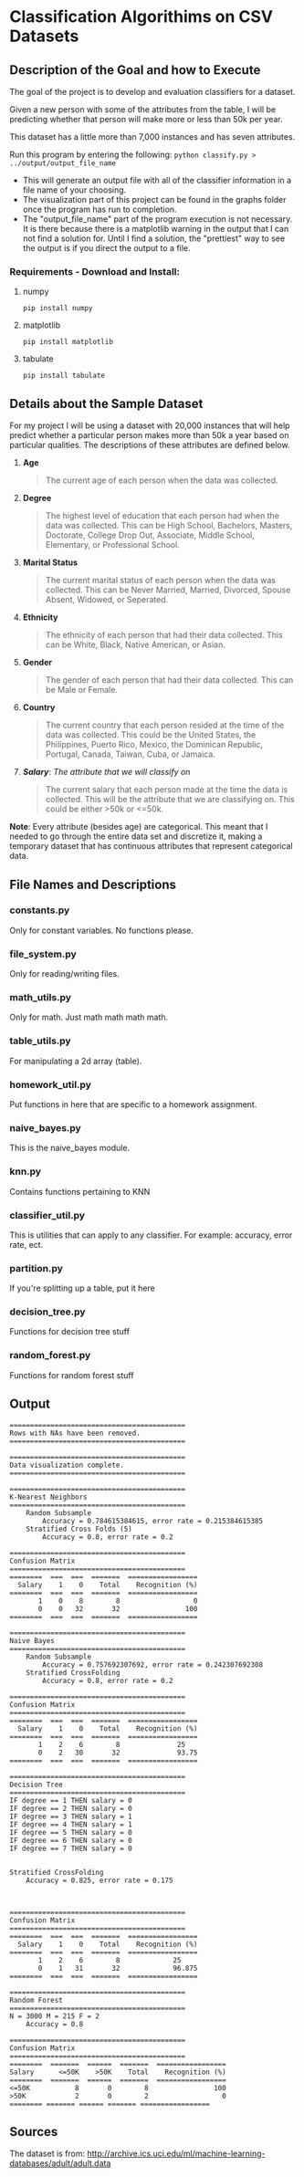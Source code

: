 # Classification Algorithims on CSV Datasets

## Description of the Goal and how to Execute
The goal of the project is to develop and evaluation classifiers for a dataset.

Given a new person with some of the attributes from the table, I will be
predicting whether that person will make more or less than 50k per year.

This dataset has a little more than 7,000 instances and has seven attributes.

Run this program by entering the following: `python classify.py > ../output/output_file_name`
  - This will generate an output file with all of the classifier information in a file name
    of your choosing.
  - The visualization part of this project can be found in the graphs folder once the
    program has run to completion.
  - The "output_file_name" part of the program execution is not necessary.  It is there
    because there is a matplotlib warning in the output that I can not find a solution
    for.  Until I find a solution, the "prettiest" way to see the output is if you
    direct the output to a file.

### Requirements - Download and Install:
1. numpy  
    ```
    pip install numpy
    ```
2. matplotlib
    ```
    pip install matplotlib
    ```
3. tabulate  
    ```
    pip install tabulate
    ```

## Details about the Sample Dataset
For my project I will be using a dataset with 20,000 instances that will help predict whether a particular person makes more than 50k a year based on particular qualities. The descriptions of these attributes are defined below.

1. **Age**   
    > The current age of each person when the data was collected.   

2. **Degree**   
    > The highest level of education that each person had when the data was collected. This can be High School, Bachelors, Masters, Doctorate, College Drop Out, Associate, Middle School, Elementary, or Professional School.  

3. **Marital Status**   
    > The current marital status of each person when the data was collected.  This can be Never Married, Married, Divorced, Spouse Absent, Widowed, or Seperated.

4. **Ethnicity**  
    > The ethnicity of each person that had their data collected. This can be White, Black, Native American, or Asian.

5. **Gender**  
    > The gender of each person that had their data collected. This can be Male or Female.

6. **Country**  
    > The current country that each person resided at the time of the data was collected. This could be the United States, the Philippines, Puerto Rico, Mexico, the Dominican Republic, Portugal, Canada, Taiwan, Cuba, or Jamaica.

7. ***Salary***: *The attribute that we will classify on*
    > The current salary that each person made at the time the data is collected.  This will be the attribute that we are classifying on. This could be either >50k or <=50k.

**Note**: Every attribute (besides age) are categorical.  This meant that I needed to go through the entire data set and discretize it, making a temporary dataset that has continuous attributes that represent categorical data.

## File Names and Descriptions
### constants.py
Only for constant variables. No functions please.

### file_system.py
Only for reading/writing files.

### math_utils.py
Only for math. Just math math math math.

### table_utils.py
For manipulating a 2d array (table).

### homework_util.py
Put functions in here that are specific to a homework assignment.

### naive_bayes.py
This is the naive_bayes module.

### knn.py
Contains functions pertaining to KNN

### classifier_util.py
This is utilities that can apply to any classifier. For example: accuracy,
error rate, ect.

### partition.py
If you're splitting up a table, put it here

### decision_tree.py
Functions for decision tree stuff

### random_forest.py
Functions for random forest stuff

## Output
```
===========================================
Rows with NAs have been removed.
===========================================

===========================================
Data visualization complete.
===========================================

===========================================
K-Nearest Neighbors
===========================================
	Random Subsample
		Accuracy = 0.784615384615, error rate = 0.215384615385
	Stratified Cross Folds (5)
		Accuracy = 0.8, error rate = 0.2

===========================================
Confusion Matrix
===========================================
========  ===  ===  =======  =================
  Salary    1    0    Total    Recognition (%)
========  ===  ===  =======  =================
       1    0    8        8                  0
       0    0   32       32                100
========  ===  ===  =======  =================

===========================================
Naive Bayes
===========================================
	Random Subsample
		Accuracy = 0.757692307692, error rate = 0.242307692308
	Stratified CrossFolding
		Accuracy = 0.8, error rate = 0.2

===========================================
Confusion Matrix
===========================================
========  ===  ===  =======  =================
  Salary    1    0    Total    Recognition (%)
========  ===  ===  =======  =================
       1    2    6        8              25
       0    2   30       32              93.75
========  ===  ===  =======  =================

===========================================
Decision Tree
===========================================
IF degree == 1 THEN salary = 0
IF degree == 2 THEN salary = 0
IF degree == 3 THEN salary = 1
IF degree == 4 THEN salary = 1
IF degree == 5 THEN salary = 0
IF degree == 6 THEN salary = 0
IF degree == 7 THEN salary = 0


Stratified CrossFolding
	Accuracy = 0.825, error rate = 0.175



===========================================
Confusion Matrix
===========================================
========  ===  ===  =======  =================
  Salary    1    0    Total    Recognition (%)
========  ===  ===  =======  =================
       1    2    6        8             25
       0    1   31       32             96.875
========  ===  ===  =======  =================

===========================================
Random Forest
===========================================
N = 3000 M = 215 F = 2
	Accuracy = 0.8

===========================================
Confusion Matrix
===========================================
========  =======  ======  =======  =================
Salary      <=50K    >50K    Total    Recognition (%)
========  =======  ======  =======  =================
<=50K           8       0        8                100
>50K            2       0        2                  0
======== ======= ====== ======= =================
```
## Sources
The dataset is from: http://archive.ics.uci.edu/ml/machine-learning-databases/adult/adult.data
